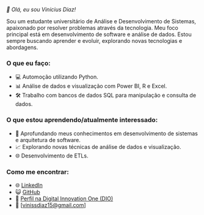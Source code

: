 *👋 Olá, eu sou Vinicius Diaz!*

Sou um estudante universitário de Análise e Desenvolvimento de Sistemas, apaixonado por resolver problemas através da tecnologia. Meu foco principal está em desenvolvimento de software e análise de dados. Estou sempre buscando aprender e evoluir, explorando novas tecnologias e abordagens.

### O que eu faço:

- 💻 Automoção utilizando Python.
- 📊 Análise de dados e visualização com Power BI, R e Excel.
- 🛠️ Trabalho com bancos de dados SQL para manipulação e consulta de dados.

### O que estou aprendendo/atualmente interessado:

- 🌱 Aprofundando meus conhecimentos em desenvolvimento de sistemas e arquitetura de software.
- 📈 Explorando novas técnicas de análise de dados e visualização.
- 🌐 Desenvolvimento de ETLs.

### Como me encontrar:

- 🌐 [LinkedIn](https://www.linkedin.com/in/vinicius-soares-santana-diaz-7050b12a0/)
- 😺 [GitHub](https://github.com/DiazVS)
- 🚀 [Perfil na Digital Innovation One (DIO)](https://www.dio.me/users/vinissdiaz15)
- 📧 [vinissdiaz15@gmail.com]
